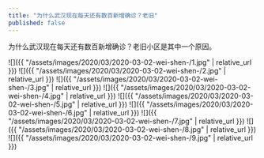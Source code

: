 ```yaml
---
title: "为什么武汉现在每天还有数百新增确诊？老旧"
published: false
---
```

为什么武汉现在每天还有数百新增确诊？老旧小区是其中一个原因。



![]({{ "/assets/images/2020/03/2020-03-02-wei-shen-/1.jpg" | relative_url }})
![]({{ "/assets/images/2020/03/2020-03-02-wei-shen-/2.jpg" | relative_url }})
![]({{ "/assets/images/2020/03/2020-03-02-wei-shen-/3.jpg" | relative_url }})
![]({{ "/assets/images/2020/03/2020-03-02-wei-shen-/4.jpg" | relative_url }})
![]({{ "/assets/images/2020/03/2020-03-02-wei-shen-/5.jpg" | relative_url }})
![]({{ "/assets/images/2020/03/2020-03-02-wei-shen-/6.jpg" | relative_url }})
![]({{ "/assets/images/2020/03/2020-03-02-wei-shen-/7.jpg" | relative_url }})
![]({{ "/assets/images/2020/03/2020-03-02-wei-shen-/8.jpg" | relative_url }})
![]({{ "/assets/images/2020/03/2020-03-02-wei-shen-/9.jpg" | relative_url }})
